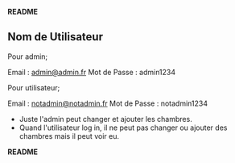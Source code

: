 

************README************

Nom de Utilisateur
------------------

Pour admin;

Email           : admin@admin.fr
Mot de Passe    : admin1234

Pour utilisateur;

Email           : notadmin@notadmin.fr
Mot de Passe    : notadmin1234

- Juste l'admin peut changer et ajouter les chambres.
- Quand l'utilisateur log in, il ne peut pas changer ou ajouter des chambres mais il peut voir eu.


************README************
